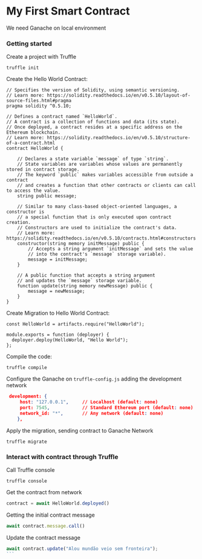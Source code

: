 # My First Smart Contract

We need Ganache on local environment

### Getting started

Create a project with Truffle

``` shell
truffle init
```

Create the Hello World Contract:

``` solidity
// Specifies the version of Solidity, using semantic versioning.
// Learn more: https://solidity.readthedocs.io/en/v0.5.10/layout-of-source-files.html#pragma
pragma solidity ^0.5.10;

// Defines a contract named `HelloWorld`.
// A contract is a collection of functions and data (its state).
// Once deployed, a contract resides at a specific address on the Ethereum blockchain.
// Learn more: https://solidity.readthedocs.io/en/v0.5.10/structure-of-a-contract.html
contract HelloWorld {

    // Declares a state variable `message` of type `string`.
    // State variables are variables whose values are permanently stored in contract storage.
    // The keyword `public` makes variables accessible from outside a contract
    // and creates a function that other contracts or clients can call to access the value.
    string public message;

    // Similar to many class-based object-oriented languages, a constructor is
    // a special function that is only executed upon contract creation.
    // Constructors are used to initialize the contract's data.
    // Learn more: https://solidity.readthedocs.io/en/v0.5.10/contracts.html#constructors
    constructor(string memory initMessage) public {
        // Accepts a string argument `initMessage` and sets the value
        // into the contract's `message` storage variable).
        message = initMessage;
    }

    // A public function that accepts a string argument
    // and updates the `message` storage variable.
    function update(string memory newMessage) public {
        message = newMessage;
    }
}
```

Create Migration to Hello World Contract:

``` solidity
const HelloWorld = artifacts.require("HelloWorld");

module.exports = function (deployer) {
  deployer.deploy(HelloWorld, "Hello World");
};

```

Compile the code:

``` shell
truffle compile
```

Configure the Ganache on `truffle-config.js` adding the development network

``` json
 development: {
     host: "127.0.0.1",     // Localhost (default: none)
     port: 7545,            // Standard Ethereum port (default: none)
     network_id: "*",       // Any network (default: none)
    },
```

Apply the migration, sending contract to Ganache Network

``` shell
truffle migrate
```


### Interact with contract through Truffle

Call Truffle console

``` shell
truffle console
```

Get the contract from network

``` js
contract = await HelloWorld.deployed()
```

Getting the initial contract message

``` js
await contract.message.call()
```

Update the contract message

````js
await contract.update("Alou mundão veio sem fronteira");
```